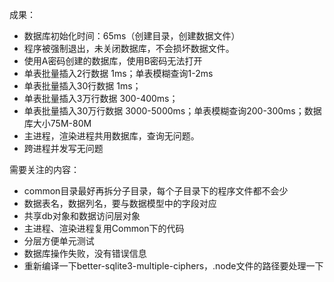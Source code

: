 成果：
- 数据库初始化时间：65ms（创建目录，创建数据文件）
- 程序被强制退出，未关闭数据库，不会损坏数据文件。
- 使用A密码创建的数据库，使用B密码无法打开
- 单表批量插入2行数据 1ms；单表模糊查询1-2ms
- 单表批量插入30行数据 1ms；
- 单表批量插入3万行数据 300-400ms；
- 单表批量插入30万行数据 3000-5000ms；单表模糊查询200-300ms；数据库大小75M-80M
- 主进程，渲染进程共用数据库，查询无问题。
- 跨进程并发写无问题

需要关注的内容：
- common目录最好再拆分子目录，每个子目录下的程序文件都不会少
- 数据表名，数据列名，要与数据模型中的字段对应
- 共享db对象和数据访问层对象
- 主进程、渲染进程复用Common下的代码
- 分层方便单元测试
- 数据库操作失败，没有错误信息
- 重新编译一下better-sqlite3-multiple-ciphers，.node文件的路径要处理一下


